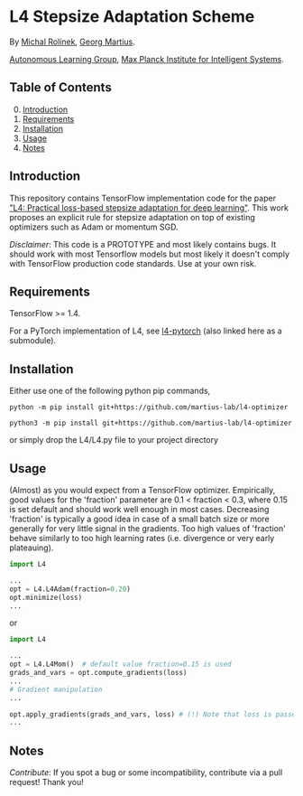 # L4 Stepsize Adaptation Scheme

By [Michal Rolínek](https://scholar.google.de/citations?user=DVdSTFQAAAAJ&hl=en), [Georg Martius](http://georg.playfulmachines.com/).

[Autonomous Learning Group](https://al.is.tuebingen.mpg.de/), [Max Planck Institute for Intelligent Systems](https://is.tuebingen.mpg.de/).

## Table of Contents
0. [Introduction](#introduction)
0. [Requirements](#requirements)
0. [Installation](#installation)
0. [Usage](#usage)
0. [Notes](#notes)



## Introduction

This repository contains TensorFlow implementation code for the paper ["L4: Practical loss-based stepsize adaptation for deep learning"](https://arxiv.org/abs/1802.05074). This work proposes an explicit rule for stepsize adaptation on top of existing optimizers such as Adam or momentum SGD.

*Disclaimer*: This code is a PROTOTYPE and most likely contains bugs. It should work with most Tensorflow models but most likely it doesn't comply with TensorFlow production code standards. Use at your own risk.

## Requirements

TensorFlow >= 1.4.

For a PyTorch implementation of L4, see [l4-pytorch](https://github.com/iovdin/l4-pytorch) (also linked here as a submodule).

## Installation

Either use one of the following python pip commands,

```
python -m pip install git+https://github.com/martius-lab/l4-optimizer
```


```
python3 -m pip install git+https://github.com/martius-lab/l4-optimizer
```

or simply drop the L4/L4.py file to your project directory

## Usage

(Almost) as you would expect from a TensorFlow optimizer. Empirically, good values for the 'fraction' parameter are 0.1 < fraction < 0.3, where 0.15 is set default and should work well enough in most cases. Decreasing 'fraction' is typically a good idea in case of a small batch size or more generally for very little signal in the gradients. Too high values of 'fraction' behave similarly to too high learning rates (i.e. divergence or very early plateauing).
```python
import L4

...
opt = L4.L4Adam(fraction=0.20)
opt.minimize(loss)
...
```

or

```python
import L4

...
opt = L4.L4Mom()  # default value fraction=0.15 is used
grads_and_vars = opt.compute_gradients(loss)
...
# Gradient manipulation
...

opt.apply_gradients(grads_and_vars, loss) # (!) Note that loss is passed here (!)
...
```

## Notes

*Contribute*: If you spot a bug or some incompatibility, contribute via a pull request! Thank you!

